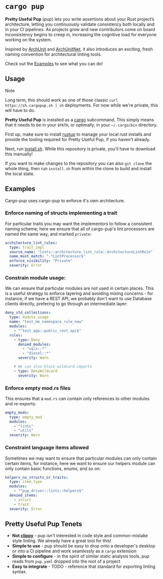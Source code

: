 # `cargo pup`

**Pretty Useful Pup** (_pup_) lets you write assertions about your Rust project’s architecture, letting you continuously
validate consistency both locally and in your CI pipelines. As projects grow and new contributors come on board inconsistency
begins to creep in, increasing the cognitive load for everyone working on the system.

Inspired by [ArchUnit](https://www.archunit.org/) and [ArchUnitNet](https://github.com/TNG/ArchUnitNET), it also 
introduces an exciting, fresh naming convention for architectural linting tools.

Check out the [Examples](#examples) to see what you can do!

## Usage

> [!NOTE]
> Long term, this should work as one of those classic `curl https://sh.cargopup.sh | sh` deployments. For now while we're private,
> this will have to do.

**Pretty Useful Pup** is installed as a [cargo](TODO) subcommand. This simply means that it needs to be in your `$PATH`, or optimally, in your `~/.cargo/bin` directory.

First up, make sure to install [rustup](https://rustup.rs/) to manage your local rust installs and provide the tooling required for Pretty Useful Pup, if you haven't already.

Next, run [install.sh](https://github.com/DataDog/cargo-pup/raw/refs/heads/main/scripts/install.sh). While this repository is private, you'll have to
download this manually!

If you want to make changes to the repository you can also `git clone` the whole thing, then run `install.sh` from within the clone to build and install
the local state.

## Examples

Cargo-pup uses cargo-pup to enforce it's own architecture.

### Enforce naming of structs implementing a trait

For particular traits you may want the implementors to follow a consistent naming scheme; here we ensure that all of cargo-pup's lint processors are named the same way, and marked `private`:

```yaml
architecture_lint_rules:
  type: trait_impl
  source_name: "lints::architecture_lint_rule::ArchitectureLintRule"
  name_must_match: ".*LintProcessor$"
  enforce_visibility: "Private"
  severity: Error

```

### Constrain module usage:

We can ensure that particular modules are not used in certain places. This is a useful strategy to enforce layering and avoiding mixing concerns - for instance, if we have a REST API, we probably don't want to use Database clients directly, prefering to go through an intermediate layer:

```yaml
deny_std_collections:
  type: module_usage
  name: "test_me_namespace_rule_new"
  modules:
    - "^test_app::public_rest_api$"
  rules:
    - type: Deny
      denied_modules:
        - "sqlx::*"
        - "diesel::*"
      severity: Warn

    # We can also block wildcard imports
    - type: DenyWildcard
      severity: Warn
```

### Enforce empty mod.rs files

This ensures that a `mod.rs` can contain only references to other modules and re-exports:

```yaml
empty_mods:
  type: empty_mod
  modules:
    - "lints"
    - "utils"
  severity: Warn
```

### Constraint language items allowed

Sometimes we may want to ensure that particular modules can only contain certain items, for instance, here we want to ensure our helpers module can only contain basic functions, enums, and so on:

```yaml
helpers_no_structs_or_traits:
  type: item_type
  modules:
    - "^pup_driver::lints::helpers$"
  denied_items:
    - struct  
    - trait 
  severity: Error
```


## Pretty Useful Pup Tenets

* **Not [clippy](https://github.com/rust-lang/rust-clippy)** - pup isn't interested in code style and common-mistake style linting. We already have a great tool for this!
* **Simple to use** - pup should be easy to drop onto a developer's desktop or into a CI pipeline and work seamlessly as a `cargo` extension
* **Simple to configure** - in the spirit of similar static analysis tools, pup reads from `pup.yaml` dropped into the root of a project
* **Easy to integrate** - TODO - reference that standard for exporting linting syntax. 
